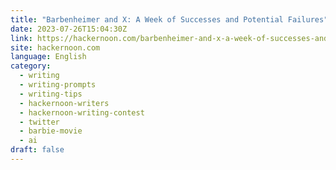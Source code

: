 ```yaml
---
title: "Barbenheimer and X: A Week of Successes and Potential Failures"
date: 2023-07-26T15:04:30Z
link: https://hackernoon.com/barbenheimer-and-x-a-week-of-successes-and-potential-failures?source=rss&utm_medium=RSS&utm_source=news.12bit.vn
site: hackernoon.com
language: English
category:
  - writing
  - writing-prompts
  - writing-tips
  - hackernoon-writers
  - hackernoon-writing-contest
  - twitter
  - barbie-movie
  - ai
draft: false
---
```

